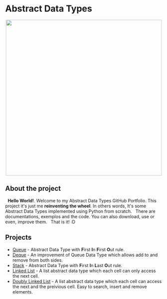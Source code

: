 # Abstract Data Types

<p align="center">
  <img src="https://cdn.lynda.com/course/779747/779747-636918703200751022-16x9.jpg" width=500>
</p>

## About the project
&nbsp; **Hello World!**. Welcome to my Abstract Data Types GitHub Portfolio. This project it's just me **reinventing the wheel**. 
In others words, It's some Abstract Data Types implemented using Python from scratch.
&nbsp; There are documentations, exemplos and the code. You can also download, use or even, improve them.
&nbsp; That is it! :D

## Projects
- [Queue](https://github.com/senavs/AbstractDataTypes/tree/master/queue) - 
  Abstract Data Type with **F**irst **I**n **F**irst **O**ut rule.
- [Deque](https://github.com/senavs/AbstractDataTypes/tree/master/deque) - 
  An improvement of Queue Data Type which allows add to and remove from both sides.
- [Stack](https://github.com/senavs/AbstractDataTypes/tree/master/stack) - 
  Abstract Data Type with **F**irst **I**n **L**ast **O**ut rule.
- [Linked List](https://github.com/senavs/AbstractDataTypes/tree/master/linked_list) - 
  A list abstract data type which each cell can only access the next cell.
- [Doubly Linked List](https://github.com/senavs/AbstractDataTypes/tree/master/doubly_linked_list) - 
  A list abstract data type which each cell can access the next and the preivious cell. Easy to search, insert and remove elements.
